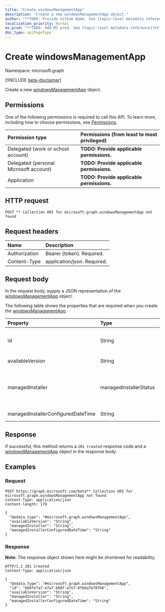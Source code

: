 ```yaml
---
title: "Create windowsManagementApp"
description: "Create a new windowsManagementApp object."
author: "**TODO: Provide Github Name. See [topic-level metadata reference](https://msgo.azurewebsites.net/add/document/guidelines/metadata.html#topic-level-metadata)**"
localization_priority: Normal
ms.prod: "**TODO: Add MS prod. See [topic-level metadata reference](https://msgo.azurewebsites.net/add/document/guidelines/metadata.html#topic-level-metadata)**"
doc_type: apiPageType
---
```


# Create windowsManagementApp
Namespace: microsoft.graph

[!INCLUDE [beta-disclaimer](../../includes/beta-disclaimer.md)]

Create a new [windowsManagementApp](../resources/intune-windowsmanagementapp.md) object.

## Permissions
One of the following permissions is required to call this API. To learn more, including how to choose permissions, see [Permissions](/graph/permissions-reference).

|Permission type|Permissions (from least to most privileged)|
|:---|:---|
|Delegated (work or school account)|**TODO: Provide applicable permissions.**|
|Delegated (personal Microsoft account)|**TODO: Provide applicable permissions.**|
|Application|**TODO: Provide applicable permissions.**|

## HTTP request

<!-- {
  "blockType": "ignored"
}
-->
``` http
POST ** Collection URI for microsoft.graph.windowsManagementApp not found
```

## Request headers
|Name|Description|
|:---|:---|
|Authorization|Bearer {token}. Required.|
|Content-Type|application/json. Required.|

## Request body
In the request body, supply a JSON representation of the [windowsManagementApp](../resources/intune-windowsmanagementapp.md) object.

The following table shows the properties that are required when you create the [windowsManagementApp](../resources/intune-windowsmanagementapp.md).

|Property|Type|Description|
|:---|:---|:---|
|id|String|**TODO: Add Description** Inherited from [entity](../resources/entity.md)|
|availableVersion|String|**TODO: Add Description**|
|managedInstaller|managedInstallerStatus|**TODO: Add Description**. Possible values are: `disabled`, `enabled`.|
|managedInstallerConfiguredDateTime|String|**TODO: Add Description**|



## Response

If successful, this method returns a `201 Created` response code and a [windowsManagementApp](../resources/intune-windowsmanagementapp.md) object in the response body.

## Examples

### Request
<!-- {
  "blockType": "request",
  "name": "create_windowsmanagementapp_from_"
}
-->
``` http
POST https://graph.microsoft.com/beta** Collection URI for microsoft.graph.windowsManagementApp not found
Content-Type: application/json
Content-length: 179

{
  "@odata.type": "#microsoft.graph.windowsManagementApp",
  "availableVersion": "String",
  "managedInstaller": "String",
  "managedInstallerConfiguredDateTime": "String"
}
```


### Response
**Note:** The response object shown here might be shortened for readability.
<!-- {
  "blockType": "response",
  "truncated": true,
  "@odata.type": "microsoft.graph.windowsManagementApp"
}
-->
``` http
HTTP/1.1 201 Created
Content-Type: application/json

{
  "@odata.type": "#microsoft.graph.windowsManagementApp",
  "id": "b68fe7a7-e7a7-b68f-a7e7-8fb6a7e78fb6",
  "availableVersion": "String",
  "managedInstaller": "String",
  "managedInstallerConfiguredDateTime": "String"
}
```

